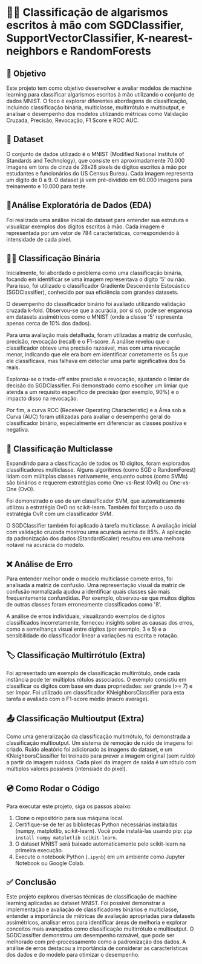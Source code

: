 # ✍🏽 Classificação de algarismos escritos à mão com SGDClassifier, SupportVectorClassifier, K-nearest-neighbors e RandomForests

## 🎯 Objetivo

Este projeto tem como objetivo desenvolver e avaliar modelos de machine learning para classificar algarismos escritos à mão utilizando o conjunto de dados MNIST. O foco é explorar diferentes abordagens de classificação, incluindo classificação binária, multiclasse, multirrótulo e multioutput, e analisar o desempenho dos modelos utilizando métricas como Validação Cruzada, Precisão, Revocação, F1 Score e ROC AUC.

## 💾 Dataset

O conjunto de dados utilizado é o MNIST (Modified National Institute of Standards and Technology), que consiste em aproximadamente 70.000 imagens em tons de cinza de 28x28 pixels de dígitos escritos à mão por estudantes e funcionários do US Census Bureau. Cada imagem representa um dígito de 0 a 9. O dataset já vem pré-dividido em 60.000 imagens para treinamento e 10.000 para teste.

## 🔎Análise Exploratória de Dados (EDA)

Foi realizada uma análise inicial do dataset para entender sua estrutura e visualizar exemplos dos dígitos escritos à mão. Cada imagem é representada por um vetor de 784 características, correspondendo à intensidade de cada pixel.

## ✌🏽 Classificação Binária

Inicialmente, foi abordado o problema como uma classificação binária, focando em identificar se uma imagem representava o dígito '5' ou não. Para isso, foi utilizado o classificador Gradiente Descendente Estocástico (SGDClassifier), conhecido por sua eficiência com grandes datasets.

O desempenho do classificador binário foi avaliado utilizando validação cruzada k-fold. Observou-se que a acurácia, por si só, pode ser enganosa em datasets assimétricos como o MNIST (onde a classe '5' representa apenas cerca de 10% dos dados).

Para uma avaliação mais detalhada, foram utilizadas a matriz de confusão, precisão, revocação (recall) e o F1-score. A análise revelou que o classificador obteve uma precisão razoável, mas com uma revocação menor, indicando que ele era bom em identificar corretamente os 5s que ele classificava, mas falhava em detectar uma parte significativa dos 5s reais.

Explorou-se o trade-off entre precisão e revocação, ajustando o limiar de decisão do SGDClassifier. Foi demonstrado como escolher um limiar que atenda a um requisito específico de precisão (por exemplo, 90%) e o impacto disso na revocação.

Por fim, a curva ROC (Receiver Operating Characteristic) e a Área sob a Curva (AUC) foram utilizadas para avaliar o desempenho geral do classificador binário, especialmente em diferenciar as classes positiva e negativa.

## 🔢 Classificação Multiclasse

Expandindo para a classificação de todos os 10 dígitos, foram explorados classificadores multiclasse. Alguns algoritmos (como SGD e RandomForest) lidam com múltiplas classes nativamente, enquanto outros (como SVMs) são binários e requerem estratégias como One-vs-Rest (OvR) ou One-vs-One (OvO).

Foi demonstrado o uso de um classificador SVM, que automaticamente utilizou a estratégia OvO no scikit-learn. Também foi forçado o uso da estratégia OvR com um classificador SVM.

O SGDClassifier também foi aplicado à tarefa multiclasse. A avaliação inicial com validação cruzada mostrou uma acurácia acima de 85%. A aplicação da padronização dos dados (StandardScaler) resultou em uma melhora notável na acurácia do modelo.

## ❌ Análise de Erro

Para entender melhor onde o modelo multiclasse comete erros, foi analisada a matriz de confusão. Uma representação visual da matriz de confusão normalizada ajudou a identificar quais classes são mais frequentemente confundidas. Por exemplo, observou-se que muitos dígitos de outras classes foram erroneamente classificados como '8'.

A análise de erros individuais, visualizando exemplos de dígitos classificados incorretamente, forneceu insights sobre as causas dos erros, como a semelhança visual entre dígitos (por exemplo, 3 e 5) e a sensibilidade do classificador linear a variações na escrita e rotação.

## 🏷️ Classificação Multirrótulo (Extra)

Foi apresentado um exemplo de classificação multirrótulo, onde cada instância pode ter múltiplos rótulos associados. O exemplo consistiu em classificar os dígitos com base em duas propriedades: ser grande (>= 7) e ser ímpar. Foi utilizado um classificador KNeighborsClassifier para esta tarefa e avaliado com o F1-score médio (macro average).

## 📤 Classificação Multioutput (Extra)

Como uma generalização da classificação multirrótulo, foi demonstrada a classificação multioutput. Um sistema de remoção de ruído de imagens foi criado. Ruído aleatório foi adicionado às imagens do dataset, e um KNeighborsClassifier foi treinado para prever a imagem original (sem ruído) a partir da imagem ruidosa. Cada pixel da imagem de saída é um rótulo com múltiplos valores possíveis (intensiade do pixel).

## 💿 Como Rodar o Código

Para executar este projeto, siga os passos abaixo:

1. Clone o repositório para sua máquina local.
2. Certifique-se de ter as bibliotecas Python necessárias instaladas (numpy, matplotlib, scikit-learn). Você pode instalá-las usando pip: `pip install numpy matplotlib scikit-learn`.
3. O dataset MNIST será baixado automaticamente pelo scikit-learn na primeira execução.
4. Execute o notebook Python (`.ipynb`) em um ambiente como Jupyter Notebook ou Google Colab.

## ✅ Conclusão

Este projeto explorou diversas técnicas de classificação de machine learning aplicadas ao dataset MNIST. Foi possível demonstrar a implementação e avaliação de classificadores binários e multiclasse, entender a importância de métricas de avaliação apropriadas para datasets assimétricos, analisar erros para identificar áreas de melhoria e explorar conceitos mais avançados como classificação multirrótulo e multioutput. O SGDClassifier demonstrou um desempenho razoável, que pode ser melhorado com pré-processamento como a padronização dos dados. A análise de erros destacou a importância de considerar as características dos dados e do modelo para otimizar o desempenho.
